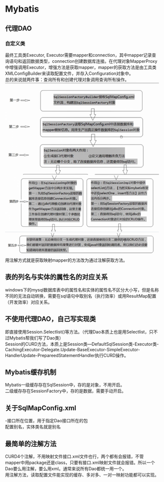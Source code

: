 # Mybatis
## 代理DAO
### 自定义类
最终工具类Executor, Executor需要mapper和connection，其中mapper记录查询语句和返回数据类型，connection创建数据库连接。在代理对象MapperProxy中增强调用Executor，增强方法是获取mapper，mapper的获取方法是由工具类XMLConfigBuilder来读取配置文件，并存入Configuration对象中。  
总的来说就两件事：查询所有和创建代理对象调用查询所有操作。  
![image](https://github.com/AIchemists/JAVAEE/blob/master/img/1.png)
![image](https://github.com/AIchemists/JAVAEE/blob/master/img/2.png)
![image](https://github.com/AIchemists/JAVAEE/blob/master/img/3.png)
用注解方式就是获取映射mapper的方法改为通过注解获取方法。  
## 表的列名与实体的属性名的对应关系
windows下的mysql数据库表中的属性名和实体的属性名不区分大小写，但是名称不同的无法自动转换，需要在sql语句中取别名（执行效率）或用ResultMap配置（开发效率）对应关系。  
## 不使用代理DAO，自己写实现类
即直接使用Session.Selectlist()等方法。（代理Dao本质上也是用Selectlist，只不过Mybatis帮我们写了Dao类）  
Session的CURD方法，本质上是Session类—DefaultSqlSession类-Executor类-CachingExecutor-Delegate.Update-BaseExecutor-SimpleExecutor-HandlerUpdate-PrepareedStatementHandler执行CURD操作。   
## Mybatis缓存机制
Mybatis一级缓存存在SqlSession中，存的是对象，不用开启。  
二级缓存存在SessionFactory中，存的是数据，需要手动开启。  
## 关于SqlMapConfig.xml
<Mappers>-<packages>接口所在位置，用于指定Dao接口所在的包  
<TypeAliases>配置别名，实体类名就是别名  
  
## 最简单的注解方法
CURD4个注解，不用映射文件接口.xml文件也行，两个都有会报错，不管mapper中用package还是class，只要有接口.xml映射文件就会报错。所以一个Dao要么用注解，要么用xml。通常来说所有Dao都统一用一个。  
用注解方法，读取配置文件能实现的缓存、多对多、一对一映射功能都可以实现。
  
